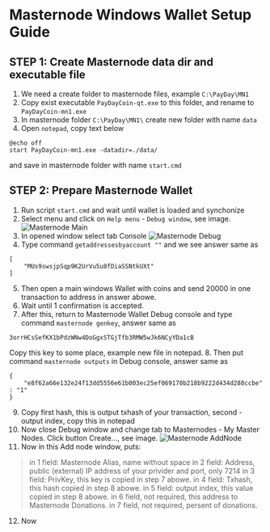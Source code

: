 # Masternode Windows Wallet Setup Guide
## STEP 1: Create Masternode data dir and executable file
1. We need a create folder to masternode files, example `C:\PayDay\MN1`
1. Copy exist executable `PayDayCoin-qt.exe` to this folder, and rename to `PayDayCoin-mn1.exe`
1. In masternode folder `C:\PayDay\MN1\` create new folder with name `data`
1. Open `notepad`, copy text below
```
@echo off
start PayDayCoin-mn1.exe -datadir=./data/
```
and save in masternode folder with name `start.cmd`
## STEP 2: Prepare Masternode Wallet
1. Run script `start.cmd` and wait until wallet is loaded and synchonize
2. Select menu and click on `Help menu` - `Debug window`, see image.
![Masternode Main](https://github.com/PayDayCoinIo/docs/blob/master/images/mn_main.png)
3. In opened window select tab Console
![Masternode Debug](https://github.com/PayDayCoinIo/docs/blob/master/images/mn_debug.png)
4. Type command `getaddressesbyaccount ""` and we see answer same as
```
[
    "MUs9swsjpSqp9K2UrVu5u8fDiaSSNtkUXt"
]
```
5. Then open a main windows Wallet with coins and send 20000 in one transaction to address in answer abowe.
6. Wait until 1 confirmation is accepted.
7. After this, return to Masternode Wallet Debug console and type command `masternode genkey`, answer same as
```
3orrHCsSefKX1bPdzWNw4DoGgxSTGjTfb3RMW5wJk6NCyYDa1cB
```
Copy this key to some place, example new file in notepad.
8. Then put command `masternode outputs` in Debug console, answer same as
```
{
    "e8f62a66e132e24f13dd5556e61b003ec25ef069170b218b9222d434d288ccbe" : "1"
}
```
9. Copy first hash, this is output txhash of your transaction, second - output index, copy this in notepad
10. Now close Debug window and change tab to Masternodes - My Master Nodes. Click button Create..., see image.
![Masternode AddNode](https://github.com/PayDayCoinIo/docs/blob/master/images/mn_addnode.png)
11. Now in this Add node window, puts:
> in 1 field: Masternode Alias, name without space
> in 2 field: Address, public (external) IP address of your privider and port, only 7214
> in 3 field: PrivKey, this key is copied in step 7 abowe.
> in 4 field: Txhash, this hash copied in step 8 abowe.
> in 5 field: output index, this value copied in step 8 abowe.
> in 6 field, not required, this address to Masternode Donations.
> in 7 field, not required, persent of donations.
12. Now